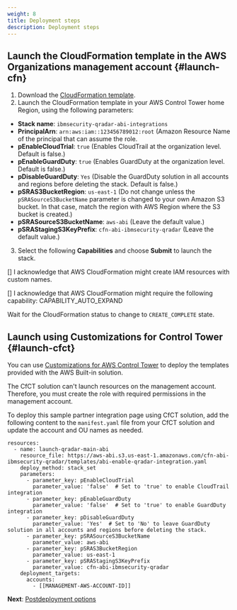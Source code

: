 ```yaml
---
weight: 8
title: Deployment steps
description: Deployment steps
---
```


## Launch the CloudFormation template in the AWS Organizations management account {#launch-cfn}

1. Download the [CloudFormation template](https://github.com/aws-ia/cfn-abi-ibmsecurity-qradar/blob/main/templates/abi-enable-qradar-integration.yaml).
2. Launch the CloudFormation template in your AWS Control Tower home Region, using the following parameters:

* **Stack name**: `ibmsecurity-qradar-abi-integrations`
* **PrincipalArn**: `arn:aws:iam::123456789012:root` (Amazon Resource Name of the principal that can assume the role.
* **pEnableCloudTrial**: `true` (Enables CloudTrail at the organization level. Default is false.)
* **pEnableGuardDuty**: `true` (Enables GuardDuty at the organization level. Default is false.)
* **pDisableGuardDuty**: `Yes` (Disable the GuardDuty solution in all accounts and regions before deleting the stack. Default is false.)
* **pSRAS3BucketRegion**: `us-east-1` (Do not change unless the `pSRASourceS3BucketName` parameter is changed to your own Amazon S3 bucket. In that case, match the region with AWS Region where the S3 bucket is created.)
* **pSRASourceS3BucketName**: `aws-abi` (Leave the default value.)
* **pSRAStagingS3KeyPrefix**: `cfn-abi-ibmsecurity-qradar` (Leave the default value.)

3. Select the following **Capabilities** and choose **Submit** to launch the stack.

[] I acknowledge that AWS CloudFormation might create IAM resources with custom names.

[] I acknowledge that AWS CloudFormation might require the following capability: CAPABILITY_AUTO_EXPAND

Wait for the CloudFormation status to change to `CREATE_COMPLETE` state.

## Launch using Customizations for Control Tower {#launch-cfct}

You can use [Customizations for AWS Control Tower](https://aws.amazon.com/solutions/implementations/customizations-for-aws-control-tower/) to deploy the templates provided with the AWS Built-in solution. 

The CfCT solution can't launch resources on the management account. Therefore, you must create the role with required permissions in the management account.

To deploy this sample partner integration page using CfCT solution, add the following content to the `manifest.yaml` file from your CfCT solution and update the account and OU names as needed.

```
resources:
  - name: launch-qradar-main-abi
    resource_file: https://aws-abi.s3.us-east-1.amazonaws.com/cfn-abi-ibmsecurity-qradar/templates/abi-enable-qradar-integration.yaml
    deploy_method: stack_set
    parameters:
      - parameter_key: pEnableCloudTrial
        parameter_value: 'false'  # Set to 'true' to enable CloudTrail integration
      - parameter_key: pEnableGuardDuty
        parameter_value: 'false'  # Set to 'true' to enable GuardDuty integration
      - parameter_key: pDisableGuardDuty
        parameter_value: 'Yes'  # Set to 'No' to leave GuardDuty solution in all accounts and regions before deleting the stack.
      - parameter_key: pSRASourceS3BucketName
        parameter_value: aws-abi
      - parameter_key: pSRAS3BucketRegion
        parameter_value: us-east-1
      - parameter_key: pSRAStagingS3KeyPrefix
        parameter_value: cfn-abi-ibmsecurity-qradar
    deployment_targets:
      accounts:
        - [[MANAGEMENT-AWS-ACCOUNT-ID]]

```

**Next**: [Postdeployment options](/post-deployment-steps/index.html) 
